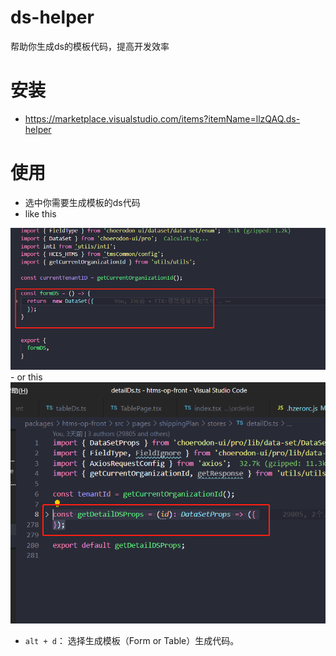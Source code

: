 <!--
 * @Author: 刘涟洲 1228429427@qq.com
 * @Date: 2022-07-28 17:52:25
 * @LastEditors: 刘涟洲 1228429427@qq.com
 * @LastEditTime: 2022-12-19 10:52:28
 * @FilePath: \ds-helper\README.md
 * @Description: 这是默认设置,请设置`customMade`, 打开koroFileHeader查看配置 进行设置: https://github.com/OBKoro1/koro1FileHeader/wiki/%E9%85%8D%E7%BD%AE
-->
# ds-helper

帮助你生成ds的模板代码，提高开发效率

# 安装

- https://marketplace.visualstudio.com/items?itemName=llzQAQ.ds-helper

# 使用

-  选中你需要生成模板的ds代码
-  like this
<img src="https://github.com/LLZ66/ds-helper/blob/master/%E8%BF%94%E5%9B%9EDS.png" />
-  or this
<img src="https://github.com/LLZ66/ds-helper/blob/master/%E8%BF%94%E5%9B%9EPROPS.png" />

- `alt + d`： 选择生成模板（Form or Table）生成代码。

